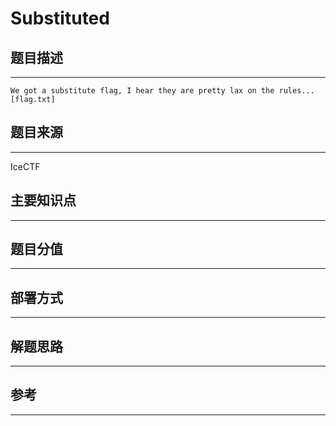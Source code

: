 # Substituted

## 题目描述
---
```
We got a substitute flag, I hear they are pretty lax on the rules...[flag.txt]
```

## 题目来源
---
IceCTF

## 主要知识点
---


## 题目分值
---


## 部署方式
---


## 解题思路
---


## 参考
---
